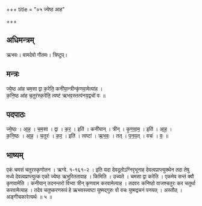 +++
title = "०५ ज्येष्ठ आह"

+++
## अधिमन्त्रम्
ऋभवः। वामदेवो गौतमः। त्रिष्टुप्।

## मन्त्रः
ज्ये॒ष्ठ आ॑ह चम॒सा द्वा क॒रेति॒ कनी॑या॒न्त्रीन्कृ॑णवा॒मेत्या॑ह ।  
क॒नि॒ष्ठ आ॑ह च॒तुर॑स्क॒रेति॒ त्वष्ट॑ ऋभव॒स्तत्प॑नय॒द्वचो॑ वः ॥

## पदपाठः
ज्ये॒ष्ठः । आ॒ह॒ । च॒म॒सा । द्वा । क॒र॒ । इति॑ । कनी॑यान् । त्रीन् । कृ॒ण॒वा॒म॒ । इति॑ । आ॒ह॒ ।  
क॒नि॒ष्ठः । आ॒ह॒ । च॒तुरः॑ । क॒र॒ । इति॑ । त्वष्टा॑ । ऋ॒भ॒वः॒ । तत् । प॒न॒य॒त् । वचः॑ । वः॒ ॥

## भाष्यम्
एकं चमसं चतुरस्कृणोतन । ऋग्वे. १-१६१-२ । इति यदा देवदूतोऽग्निरृभूनाह देवत्वप्राप्त्युक्थेन तदा तेषु मध्ये देवत्वप्राप्त्युत्क एको ज्येष्ठ ऋभुरिततावाह । किमिति । उच्यते । चमसा द्वा करेति । एकमेव सन्तं क्वौ कृणवामेति । कनीयान् तदनन्तरो विभ्वा त्रीन् कृणवाम करवामेत्याह । तदवरः कनिष्ठो वाजश्चतुरः कर चतुर्था करवामेत्याह । तदेव चतुष्करणरूपं हे ऋभवस्त्वष्टा युष्मद्गुरुः वो वचः युष्मद्वचनं पनयत् । अस्तौत् । अङ्गीचकारेत्यर्थः ॥ ५ ॥